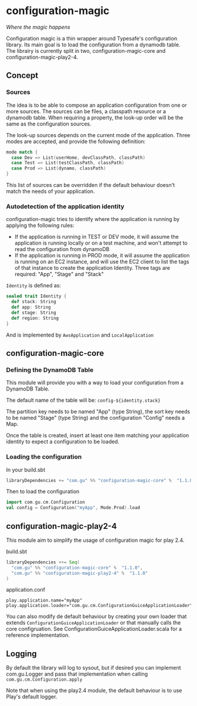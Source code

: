 # configuration-magic
_Where the magic happens_

Configuration magic is a thin wrapper around Typesafe's configuration library. Its main goal is to load the configuration from a dynamodb table.
The librairy is currently split in two, configuration-magic-core and configuration-magic-play2-4.

## Concept
### Sources
The idea is to be able to compose an application configuration from one or more sources. The sources can be files, a classpath resource or a dynamodb table.
When requiring a property, the look-up order will be the same as the configuration sources.

The look-up sources depends on the current mode of the application. Three modes are accepted, and provide the following definition:

````scala
mode match {
  case Dev => List(userHome, devClassPath, classPath)
  case Test => List(testClassPath, classPath)
  case Prod => List(dynamo, classPath)
}
````

This list of sources can be overridden if the default behaviour doesn't match the needs of your application.

### Autodetection of the application identity
configuration-magic tries to identify where the application is running by applying the following rules:

* If the application is running in TEST or DEV mode, it will assume the application is running locally or on a test machine, and won't attempt to read the configuration from dynamoDB
* If the application is running in PROD mode, it will assume the application is running on an EC2 instance, and will use the EC2 client to list the tags of that instance to create the application Identity. Three tags are required: "App", "Stage" and "Stack"

````Identity```` is defined as:

````scala
sealed trait Identity {
  def stack: String
  def app: String
  def stage: String
  def region: String
}
````

And is implemented by ````AwsApplication```` and ````LocalApplication````

## configuration-magic-core

### Defining the DynamoDB Table
This module will provide you with a way to load your configuration from a DynamoDB Table.

The default name of the table will be: ````config-${identity.stack}````

The partition key needs to be named "App" (type String), the sort key needs to be named "Stage" (type String) and the configuration "Config" needs a Map.

Once the table is created, insert at least one item matching your application identity to expect a configuration to be loaded.

### Loading the configuration

In your build.sbt

````scala
libraryDependencies += "com.gu" %% "configuration-magic-core" %  "1.1.0"
````

Then to load the configuration

````scala
import com.gu.cm.Configuration
val config = Configuration("myApp", Mode.Prod).load
````

## configuration-magic-play2-4

This module aim to simplify the usage of configuration magic for play 2.4.

build.sbt

````scala
libraryDependencies ++= Seq(
  "com.gu" %% "configuration-magic-core" %  "1.1.0",
  "com.gu" %% "configuration-magic-play2-4" %  "1.1.0"
)
````

application.conf

````
play.application.name="myApp"
play.application.loader="com.gu.cm.ConfigurationGuiceApplicationLoader"
````

You can also modify de default behaviour by creating your own loader that extends ````ConfigurationGuiceApplicationLoader```` or that manually calls the core configruation.
See ConfigurationGuiceApplicationLoader.scala for a reference implementation.

## Logging
By default the library will log to sysout, but if desired you can implement com.gu.Logger and pass that implementation when calling ````com.gu.cm.Configuration.apply````

Note that when using the play2.4 module, the default behaviour is to use Play's default logger.